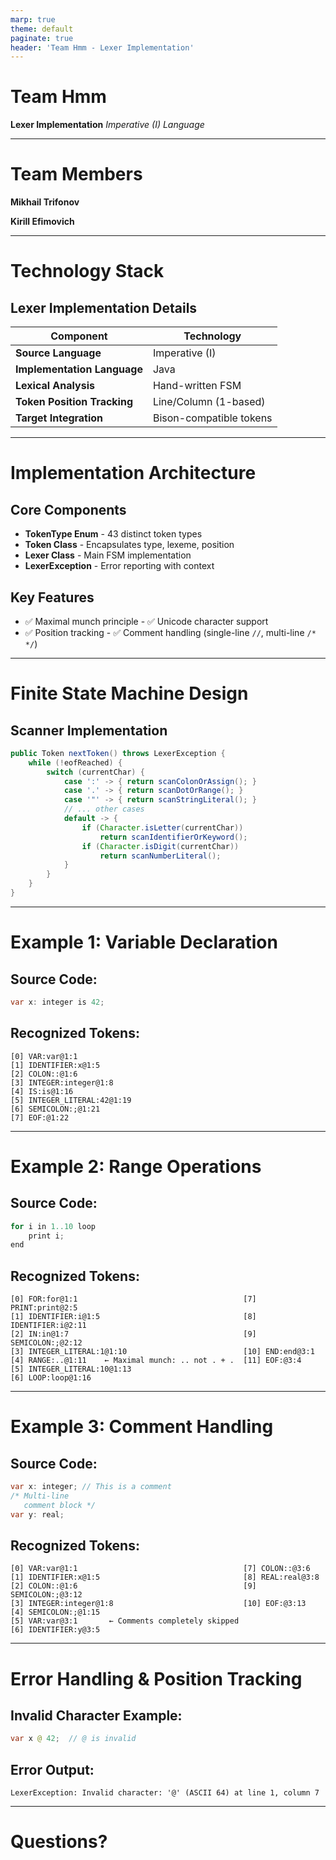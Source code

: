 ```yaml
---
marp: true
theme: default
paginate: true
header: 'Team Hmm - Lexer Implementation'
---
```


<!-- _class: lead -->

# Team Hmm

**Lexer Implementation**
*Imperative (I) Language*

---

# Team Members

**Mikhail Trifonov**

**Kirill Efimovich**

---

# Technology Stack

## Lexer Implementation Details

| Component | Technology |
|-----------|------------|
| **Source Language** | Imperative (I) |
| **Implementation Language** | Java |
| **Lexical Analysis** | Hand-written FSM |
| **Token Position Tracking** | Line/Column (1-based) |
| **Target Integration** | Bison-compatible tokens |

---

# Implementation Architecture

## Core Components

- **TokenType Enum** - 43 distinct token types
- **Token Class** - Encapsulates type, lexeme, position
- **Lexer Class** - Main FSM implementation
- **LexerException** - Error reporting with context

## Key Features
- ✅ Maximal munch principle - ✅ Unicode character support
- ✅ Position tracking - ✅ Comment handling (single-line `//`, multi-line `/* */`)

---

# Finite State Machine Design

## Scanner Implementation

```java
public Token nextToken() throws LexerException {
    while (!eofReached) {
        switch (currentChar) {
            case ':' -> { return scanColonOrAssign(); }
            case '.' -> { return scanDotOrRange(); }
            case '"' -> { return scanStringLiteral(); }
            // ... other cases
            default -> {
                if (Character.isLetter(currentChar)) 
                    return scanIdentifierOrKeyword();
                if (Character.isDigit(currentChar)) 
                    return scanNumberLiteral();
            }
        }
    }
}
```

---

# Example 1: Variable Declaration

## Source Code:
```java
var x: integer is 42;
```

## Recognized Tokens:
```
[0] VAR:var@1:1
[1] IDENTIFIER:x@1:5
[2] COLON::@1:6
[3] INTEGER:integer@1:8
[4] IS:is@1:16
[5] INTEGER_LITERAL:42@1:19
[6] SEMICOLON:;@1:21
[7] EOF:@1:22
```

---

# Example 2: Range Operations

## Source Code:
```java
for i in 1..10 loop
    print i;
end
```

## Recognized Tokens:
```
[0] FOR:for@1:1                                     [7] PRINT:print@2:5
[1] IDENTIFIER:i@1:5                                [8] IDENTIFIER:i@2:11
[2] IN:in@1:7                                       [9] SEMICOLON:;@2:12
[3] INTEGER_LITERAL:1@1:10                          [10] END:end@3:1
[4] RANGE:..@1:11    ← Maximal munch: .. not . + .  [11] EOF:@3:4
[5] INTEGER_LITERAL:10@1:13
[6] LOOP:loop@1:16
```

---

# Example 3: Comment Handling

## Source Code:
```java
var x: integer; // This is a comment
/* Multi-line
   comment block */
var y: real;
```

## Recognized Tokens:
```
[0] VAR:var@1:1                                     [7] COLON::@3:6
[1] IDENTIFIER:x@1:5                                [8] REAL:real@3:8
[2] COLON::@1:6                                     [9] SEMICOLON:;@3:12
[3] INTEGER:integer@1:8                             [10] EOF:@3:13
[4] SEMICOLON:;@1:15
[5] VAR:var@3:1       ← Comments completely skipped
[6] IDENTIFIER:y@3:5
```

---

# Error Handling & Position Tracking

## Invalid Character Example:
```java
var x @ 42;  // @ is invalid
```

## Error Output:
```
LexerException: Invalid character: '@' (ASCII 64) at line 1, column 7
```

---

<!-- _class: lead -->

# Questions?


